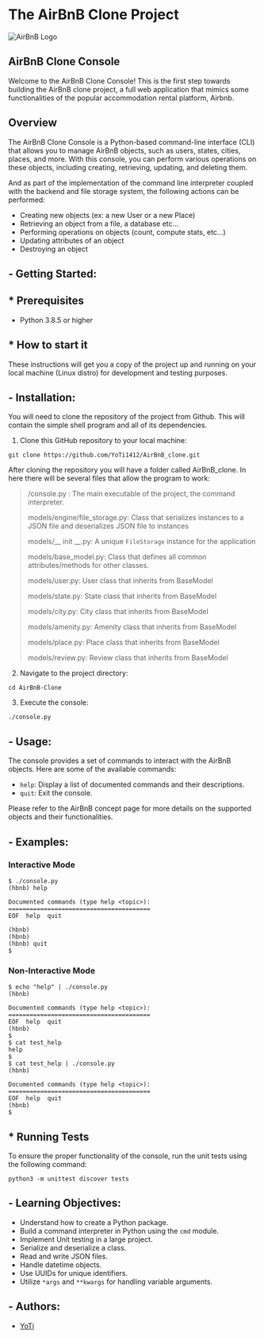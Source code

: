 # The AirBnB Clone Project
![AirBnB Logo](https://www.pngitem.com/pimgs/m/132-1322125_transparent-background-airbnb-logo-hd-png-download.png)

## AirBnB Clone Console
Welcome to the AirBnB Clone Console! This is the first step towards building the AirBnB clone project, a full web application that mimics some functionalities of the popular accommodation rental platform, Airbnb.

## Overview
The AirBnB Clone Console is a Python-based command-line interface (CLI) that allows you to manage AirBnB objects, such as users, states, cities, places, and more. With this console, you can perform various operations on these objects, including creating, retrieving, updating, and deleting them.

And as part of the implementation of the command line interpreter coupled with the backend and file storage system, the following actions can be performed:
-   Creating new objects (ex: a new User or a new Place)
-   Retrieving an object from a file, a database etc…
-   Performing operations on objects (count, compute stats, etc…)
-   Updating attributes of an object
-   Destroying an object

## - Getting Started:

## * Prerequisites
-   Python 3.8.5 or higher

## * How to start it
These instructions will get you a copy of the project up and running on your local machine (Linux distro) for development and testing purposes.

## - Installation:
You will need to clone the repository of the project from Github. This will contain the simple shell program and all of its dependencies.

1.  Clone this GitHub repository to your local machine:
```
git clone https://github.com/YoTi1412/AirBnB_clone.git
```
After cloning the repository you will have a folder called AirBnB_clone. In here there will be several files that allow the program to work:

> /console.py : The main executable of the project, the command interpreter.
>
> models/engine/file_storage.py: Class that serializes instances to a JSON file and deserializes JSON file to instances
> 
> models/__ init __.py:  A unique `FileStorage` instance for the application
> 
> models/base_model.py: Class that defines all common attributes/methods for other classes.
> 
> models/user.py: User class that inherits from BaseModel
> 
> models/state.py: State class that inherits from BaseModel
>
> models/city.py: City class that inherits from BaseModel
>
> models/amenity.py: Amenity class that inherits from BaseModel
>
> models/place.py: Place class that inherits from BaseModel
>
> models/review.py: Review class that inherits from BaseModel

2.  Navigate to the project directory:

```
cd AirBnB-Clone
```

3.  Execute the console:

```
./console.py
```

## - Usage:

The console provides a set of commands to interact with the AirBnB objects. Here are some of the available commands:

-   `help`: Display a list of documented commands and their descriptions.
-   `quit`: Exit the console.

Please refer to the AirBnB concept page for more details on the supported objects and their functionalities.

## - Examples:

### Interactive Mode

```
$ ./console.py
(hbnb) help

Documented commands (type help <topic>):
========================================
EOF  help  quit

(hbnb) 
(hbnb) 
(hbnb) quit
$
```

### Non-Interactive Mode

```
$ echo "help" | ./console.py
(hbnb)

Documented commands (type help <topic>):
========================================
EOF  help  quit
(hbnb) 
$
$ cat test_help
help
$
$ cat test_help | ./console.py
(hbnb)

Documented commands (type help <topic>):
========================================
EOF  help  quit
(hbnb) 
$
```

## * Running Tests

To ensure the proper functionality of the console, run the unit tests using the following command:

`python3 -m unittest discover tests` 

## - Learning Objectives:

-   Understand how to create a Python package.
-   Build a command interpreter in Python using the `cmd` module.
-   Implement Unit testing in a large project.
-   Serialize and deserialize a class.
-   Read and write JSON files.
-   Handle datetime objects.
-   Use UUIDs for unique identifiers.
-   Utilize `*args` and `**kwargs` for handling variable arguments.

## - Authors:

-   [YoTi](https://github.com/YoTi1412)
